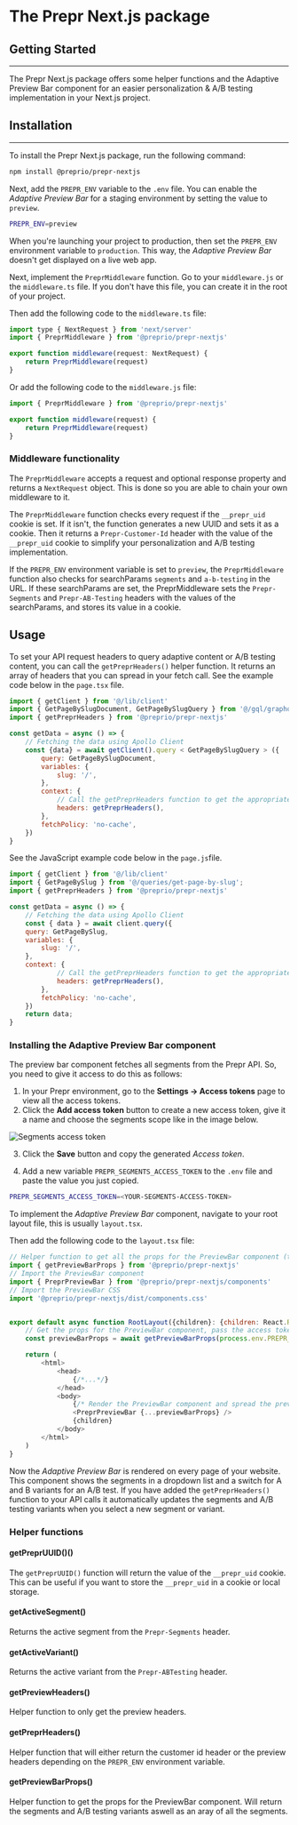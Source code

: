 # The Prepr Next.js package

## Getting Started
<hr>
The Prepr Next.js package offers some helper functions and the Adaptive Preview Bar component for an
easier personalization & A/B testing implementation in your Next.js project.

## Installation
<hr>
To install the Prepr Next.js package, run the following command:

```bash
npm install @preprio/prepr-nextjs
```

Next, add the `PREPR_ENV` variable to the `.env` file. You can enable the *Adaptive Preview Bar* for a staging environment by setting the value to `preview`.

```bash
PREPR_ENV=preview
```

When you're launching your project to production, then set the `PREPR_ENV` environment variable to `production`. This way, the  *Adaptive Preview Bar* doesn't get displayed on a live web app.

Next, implement the `PreprMiddleware` function. Go to your `middleware.js` or the `middleware.ts`
file. If you don't have this file, you can create it in the root of your project.

Then add the following code to the `middleware.ts` file:
```javascript
import type { NextRequest } from 'next/server'
import { PreprMiddleware } from '@preprio/prepr-nextjs'

export function middleware(request: NextRequest) {
    return PreprMiddleware(request)
}
```

Or add the following code to the `middleware.js` file:
```javascript
import { PreprMiddleware } from '@preprio/prepr-nextjs'

export function middleware(request) {
    return PreprMiddleware(request)
}
```

### Middleware functionality
The `PreprMiddleware` accepts a request and optional response property and returns a `NextRequest` object. 
This is done so you are able to chain your own middleware to it.

The `PreprMiddleware` function checks every request if the `__prepr_uid` cookie is set. If it isn't, the function generates a new UUID and sets it as a cookie. Then it returns a `Prepr-Customer-Id` header with the value of the `__prepr_uid` cookie to simplify your personalization and A/B testing implementation.

If the `PREPR_ENV` environment variable is set to `preview`, the `PreprMiddleware` function also checks for searchParams `segments` and `a-b-testing` in the URL.
If these searchParams are set, the PreprMiddleware sets the `Prepr-Segments` and `Prepr-AB-Testing` headers with the values of the searchParams, and stores its value in a cookie.

## Usage
To set your API request headers to query adaptive content or A/B testing content, you can call the `getPreprHeaders()` helper function. It returns an array of headers that you can spread in your fetch call.
See the example code below in the `page.tsx` file. 

```javascript
import { getClient } from '@/lib/client'
import { GetPageBySlugDocument, GetPageBySlugQuery } from '@/gql/graphql'
import { getPreprHeaders } from '@preprio/prepr-nextjs'

const getData = async () => {
    // Fetching the data using Apollo Client
    const {data} = await getClient().query < GetPageBySlugQuery > ({
        query: GetPageBySlugDocument,
        variables: {
            slug: '/',
        },
        context: {
            // Call the getPreprHeaders function to get the appropriate headers
            headers: getPreprHeaders(),
        },
        fetchPolicy: 'no-cache',
    })
}
```
See the JavaScript example code below in the `page.js`file.

```javascript
import { getClient } from '@/lib/client'
import { GetPageBySlug } from '@/queries/get-page-by-slug';
import { getPreprHeaders } from '@preprio/prepr-nextjs'

const getData = async () => {
    // Fetching the data using Apollo Client
    const { data } = await client.query({
    query: GetPageBySlug,
    variables: {
        slug: '/',
    },
    context: {
            // Call the getPreprHeaders function to get the appropriate headers
            headers: getPreprHeaders(),
        },
        fetchPolicy: 'no-cache',
    })
    return data;
}
```

### Installing the Adaptive Preview Bar component

The preview bar component fetches all segments from the Prepr API. So, you need to give it access to do this as follows:

1. In your Prepr environment, go to the  **Settings → Access tokens** page to view all the access tokens.
2. Click the **Add access token** button to create a new access token, give it a name and choose the segments scope like in the image below.

![Segments access token](https://assets-site.prepr.io//2mcoy87hhmfz-segments-access-token.png)

3. Click the **Save** button and copy the generated *Access token*.

4. Add a new variable `PREPR_SEGMENTS_ACCESS_TOKEN` to the `.env` file and paste the value you just copied.

```bash
PREPR_SEGMENTS_ACCESS_TOKEN=<YOUR-SEGMENTS-ACCESS-TOKEN>
```

To implement the *Adaptive Preview Bar* component, navigate to your root layout file, this is usually `layout.tsx`.

Then add the following code to the `layout.tsx` file:

```javascript
// Helper function to get all the props for the PreviewBar component (this needs a server component)
import { getPreviewBarProps } from '@preprio/prepr-nextjs'
// Import the PreviewBar component
import { PreprPreviewBar } from '@preprio/prepr-nextjs/components'
// Import the PreviewBar CSS
import '@preprio/prepr-nextjs/dist/components.css'


export default async function RootLayout({children}: {children: React.ReactNode}) {
    // Get the props for the PreviewBar component, pass the access token as an argument
    const previewBarProps = await getPreviewBarProps(process.env.PREPR_SEGMENTS_ACCESS_TOKEN)

    return (
        <html>
            <head>
                {/*...*/}
            </head>
            <body>
                {/* Render the PreviewBar component and spread the previewBarProps */}
                <PreprPreviewBar {...previewBarProps} />
                {children}
            </body>    
        </html>
    )
}
```

Now the *Adaptive Preview Bar* is rendered on every page of your website. This component shows the segments in a dropdown list and a switch for A and B variants for an A/B test.  If you have added the `getPreprHeaders()` function 
to your API calls it automatically updates the segments and A/B testing variants when you select a new segment or variant.

### Helper functions

#### getPreprUUID()()
The `getPreprUUID()` function will return the value of the `__prepr_uid` cookie. This can be useful if you want to store the `__prepr_uid` in a cookie or local storage.

#### getActiveSegment()
Returns the active segment from the `Prepr-Segments` header.

#### getActiveVariant()
Returns the active variant from the `Prepr-ABTesting` header.

#### getPreviewHeaders()
Helper function to only get the preview headers.

#### getPreprHeaders()
Helper function that will either return the customer id header or the preview headers depending on the `PREPR_ENV` environment variable.

#### getPreviewBarProps()
Helper function to get the props for the PreviewBar component. Will return the segments and A/B testing variants aswell as an aray of all the segments.
